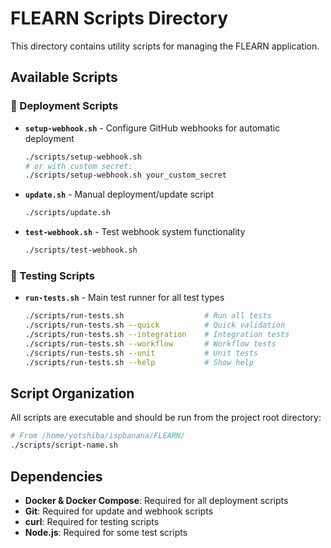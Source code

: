 # FLEARN Scripts Directory

This directory contains utility scripts for managing the FLEARN application.

## Available Scripts

### 🎣 Deployment Scripts

- **`setup-webhook.sh`** - Configure GitHub webhooks for automatic deployment
  ```bash
  ./scripts/setup-webhook.sh
  # or with custom secret:
  ./scripts/setup-webhook.sh your_custom_secret
  ```

- **`update.sh`** - Manual deployment/update script
  ```bash
  ./scripts/update.sh
  ```

- **`test-webhook.sh`** - Test webhook system functionality
  ```bash
  ./scripts/test-webhook.sh
  ```

### 🧪 Testing Scripts

- **`run-tests.sh`** - Main test runner for all test types
  ```bash
  ./scripts/run-tests.sh                  # Run all tests
  ./scripts/run-tests.sh --quick          # Quick validation
  ./scripts/run-tests.sh --integration    # Integration tests
  ./scripts/run-tests.sh --workflow       # Workflow tests
  ./scripts/run-tests.sh --unit           # Unit tests
  ./scripts/run-tests.sh --help           # Show help
  ```

## Script Organization

All scripts are executable and should be run from the project root directory:

```bash
# From /home/yotshiba/ispbanana/FLEARN/
./scripts/script-name.sh
```

## Dependencies

- **Docker & Docker Compose**: Required for all deployment scripts
- **Git**: Required for update and webhook scripts
- **curl**: Required for testing scripts
- **Node.js**: Required for some test scripts
